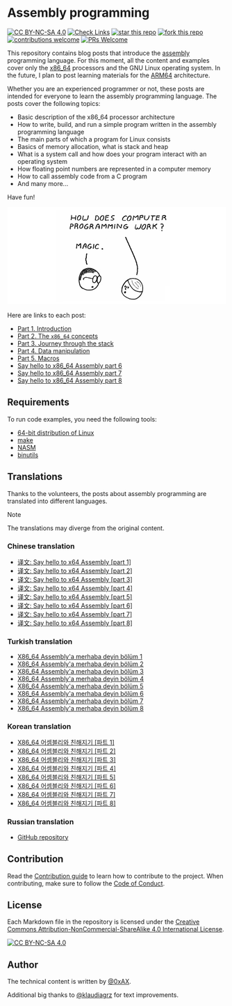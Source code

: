 # Assembly programming

[![CC BY-NC-SA 4.0][cc-by-nc-sa-shield]][cc-by-nc-sa] [![Check Links](https://github.com/0xAX/asm/actions/workflows/link-check.yaml/badge.svg)](https://github.com/0xAX/asm/actions/workflows/link-check.yaml) [![star this repo](https://badgen.net/github/stars/0xAX/asm)](https://github.com/0xAX/asm) [![fork this repo](https://badgen.net/github/forks/0xAX/asm)](https://github.com/0xAX/asm/fork) [![contributions welcome](https://img.shields.io/badge/contributions-welcome-brightgreen.svg?style=flat)](https://github.com/0xAX/asm/issues)  [![PRs Welcome](https://img.shields.io/badge/PRs-welcome-brightgreen.svg?style=flat-square)](https://makeapullrequest.com)

This repository contains blog posts that introduce the [assembly](https://en.wikipedia.org/wiki/Assembly_language) programming language. For this moment, all the content and examples cover only the [x86_64](https://en.wikipedia.org/wiki/X86-64) processors and the GNU Linux operating system. In the future, I plan to post learning materials for the [ARM64](https://en.wikipedia.org/wiki/AArch64) architecture.

Whether you are an experienced programmer or not, these posts are intended for everyone to learn the assembly programming language. The posts cover the following topics:

- Basic description of the x86_64 processor architecture
- How to write, build, and run a simple program written in the assembly programming language
- The main parts of which a program for Linux consists
- Basics of memory allocation, what is stack and heap
- What is a system call and how does your program interact with an operating system
- How floating point numbers are represented in a computer memory
- How to call assembly code from a C program
- And many more...

Have fun!

![Magic](./content/assets/asm-introduction.png)

Here are links to each post:

  * [Part 1. Introduction](https://github.com/0xAX/asm/blob/master/content/asm_1.md)
  * [Part 2. The `x86_64` concepts](https://github.com/0xAX/asm/blob/master/content/asm_2.md)
  * [Part 3. Journey through the stack](https://github.com/0xAX/asm/blob/master/content/asm_3.md)
  * [Part 4. Data manipulation](https://github.com/0xAX/asm/blob/master/content/asm_4.md)
  * [Part 5. Macros](https://github.com/0xAX/asm/blob/master/content/asm_5.md)
  * [Say hello to x86_64 Assembly part 6](https://github.com/0xAX/asm/blob/master/content/asm_6.md)
  * [Say hello to x86_64 Assembly part 7](https://github.com/0xAX/asm/blob/master/content/asm_7.md)
  * [Say hello to x86_64 Assembly part 8](https://github.com/0xAX/asm/blob/master/content/asm_8.md)

## Requirements

To run code examples, you need the following tools:

- [64-bit distribution of Linux](https://en.wikipedia.org/wiki/Linux_distribution)
- [make](https://www.gnu.org/software/make/)
- [NASM](https://nasm.us/)
- [binutils](https://www.gnu.org/software/binutils/)

## Translations

Thanks to the volunteers, the posts about assembly programming are translated into different languages.

> [!NOTE]
> The translations may diverge from the original content.

### Chinese translation

  * [译文: Say hello to x64 Assembly [part 1]](https://github.com/time-river/vvl.me/blob/master/source/_posts/translation-Say-hello-to-x64-Assembly-part-1.md)
  * [译文: Say hello to x64 Assembly [part 2]](https://github.com/time-river/vvl.me/blob/master/source/_posts/translation-Say-hello-to-x64-Assembly-part-2.md)
  * [译文: Say hello to x64 Assembly [part 3]](https://github.com/time-river/vvl.me/blob/master/source/_posts/translation-Say-hello-to-x64-Assembly-part-3.md)
  * [译文: Say hello to x64 Assembly [part 4]](https://github.com/time-river/vvl.me/blob/master/source/_posts/translation-Say-hello-to-x64-Assembly-part-4.md)
  * [译文: Say hello to x64 Assembly [part 5]](https://github.com/time-river/vvl.me/blob/master/source/_posts/translation-Say-hello-to-x64-Assembly-part-5.md)
  * [译文: Say hello to x64 Assembly [part 6]](https://github.com/time-river/vvl.me/blob/master/source/_posts/translation-Say-hello-to-x64-Assembly-part-6.md)
  * [译文: Say hello to x64 Assembly [part 7]](https://github.com/time-river/vvl.me/blob/master/source/_posts/translation-Say-hello-to-x64-Assembly-part-7.md)
  * [译文: Say hello to x64 Assembly [part 8]](https://github.com/time-river/vvl.me/blob/master/source/_posts/translation-Say-hello-to-x64-Assembly-part-8.md)

### Turkish translation

  * [X86_64 Assembly'a merhaba deyin bölüm 1](https://github.com/furkanonder/asm/blob/master/bolumler/1.md)
  * [X86_64 Assembly'a merhaba deyin bölüm 2](https://github.com/furkanonder/asm/blob/master/bolumler/2.md)
  * [X86_64 Assembly'a merhaba deyin bölüm 3](https://github.com/furkanonder/asm/blob/master/bolumler/3.md)
  * [X86_64 Assembly'a merhaba deyin bölüm 4](https://github.com/furkanonder/asm/blob/master/bolumler/4.md)
  * [X86_64 Assembly'a merhaba deyin bölüm 5](https://github.com/furkanonder/asm/blob/master/bolumler/5.md)
  * [X86_64 Assembly'a merhaba deyin bölüm 6](https://github.com/furkanonder/asm/blob/master/bolumler/6.md)
  * [X86_64 Assembly'a merhaba deyin bölüm 7](https://github.com/furkanonder/asm/blob/master/bolumler/7.md)
  * [X86_64 Assembly'a merhaba deyin bölüm 8](https://github.com/furkanonder/asm/blob/master/bolumler/8.md)

### Korean translation

  * [X86_64 어셈블리와 친해지기 [파트 1]](https://github.com/maldron0309/asm/blob/korean/content/ko_asm_1.md)
  * [X86_64 어셈블리와 친해지기 [파트 2]](https://github.com/maldron0309/asm/blob/korean/content/ko_asm_2.md)
  * [X86_64 어셈블리와 친해지기 [파트 3]](https://github.com/maldron0309/asm/blob/korean/content/ko_asm_3.md)
  * [X86_64 어셈블리와 친해지기 [파트 4]](https://github.com/maldron0309/asm/blob/korean/content/ko_asm_4.md)
  * [X86_64 어셈블리와 친해지기 [파트 5]](https://github.com/maldron0309/asm/blob/korean/content/ko_asm_5.md)
  * [X86_64 어셈블리와 친해지기 [파트 6]](https://github.com/maldron0309/asm/blob/korean/content/ko_asm_6.md)
  * [X86_64 어셈블리와 친해지기 [파트 7]](https://github.com/maldron0309/asm/blob/korean/content/ko_asm_7.md)
  * [X86_64 어셈블리와 친해지기 [파트 8]](https://github.com/maldron0309/asm/blob/korean/content/ko_asm_8.md)

### Russian translation
  * [GitHub repository](https://github.com/develoopeer/asm-ru)

## Contribution

Read the [Contribution guide](./CONTRIBUTING.md) to learn how to contribute to the project. When contributing, make sure to follow the [Code of Conduct](./CODE_OF_CONDUCT.md).

## License

Each Markdown file in the repository is licensed under the
[Creative Commons Attribution-NonCommercial-ShareAlike 4.0 International License][cc-by-nc-sa].

[![CC BY-NC-SA 4.0][cc-by-nc-sa-image]][cc-by-nc-sa]

[cc-by-nc-sa]: https://creativecommons.org/licenses/by-nc-sa/4.0/
[cc-by-nc-sa-image]: https://licensebuttons.net/l/by-nc-sa/4.0/88x31.png
[cc-by-nc-sa-shield]: https://img.shields.io/badge/License-CC%20BY--NC--SA%204.0-lightgrey.svg

## Author

The technical content is written by [@0xAX](https://x.com/0xAX).

Additional big thanks to [@klaudiagrz](https://github.com/klaudiagrz) for text improvements.
